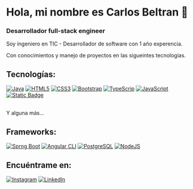 # Hola, mi nombre es Carlos Beltran 👋
### Desarrollador full-stack engineer

<!--![https://github.com/mouredev](https://raw.githubusercontent.com/mouredev/mouredev/master/mouredev_github_profile.png)


![GitHub Followers](https://img.shields.io/github/followers/mouredev?style=social)
![GitHub Followers](https://img.shields.io/github/stars/mouredev?style=social)-->

Soy ingeniero en TIC - Desarrollador de software con 1 año experencia.

Con conocimientos y manejo de proyectos en las sigueintes tecnologias.

## Tecnologías:

[![Java](https://img.shields.io/badge/Java-007396?style=for-the-badge&logo=java&logoColor=white&labelColor=101010)]()
[![HTML5](https://img.shields.io/badge/HTML5-E34F26.svg?style=for-the-badge&logo=HTML5&logoColor=white)]()
[![CSS3](https://img.shields.io/badge/css3-%231572B6.svg?style=for-the-badge&logo=css3&logoColor=white)]()
[![Bootstrap](https://img.shields.io/badge/bootstrap-%238511FA.svg?style=for-the-badge&logo=bootstrap&logoColor=white)]()
[![TypeScrip](https://img.shields.io/badge/TypeScript-3178C6.svg?style=for-the-badge&logo=TypeScript&logoColor=white)]()
[![JavaScript](https://img.shields.io/badge/JavaScript-F7DF1E.svg?style=for-the-badge&logo=JavaScript&logoColor=black)]()
[![Static Badge](https://img.shields.io/badge/Cobol-007396?style=for-the-badge&logo=Cobol&logoColor=white&labelColor=101010)]()

</br>
Y alguna más...

## Frameworks:

[![Sprng Boot](https://img.shields.io/badge/Spring%20Boot-6DB33F.svg?style=for-the-badge&logo=Spring-Boot&logoColor=white)]()
[![Angular CLI](https://img.shields.io/badge/Angular-DD0031.svg?style=for-the-badge&logo=Angular&logoColor=white)]()
[![PostgreSQL](https://img.shields.io/badge/PostgreSQL-4169E1.svg?style=for-the-badge&logo=PostgreSQL&logoColor=white)]()
[![NodeJS](https://img.shields.io/badge/node.js-6DA55F?style=for-the-badge&logo=node.js&logoColor=white)]()

## Encuéntrame en:

[![Instagram](https://img.shields.io/badge/Instagram-@tcharly_co-E4405F?style=for-the-badge&logo=instagram&logoColor=white&labelColor=101010)](https://instagram.com/tcharly_co)
[![LinkedIn](https://img.shields.io/badge/LinkedIn-Carlos_Beltran-0077B5?style=for-the-badge&logo=linkedin&logoColor=white&labelColor=101010)](www.linkedin.com/in/carlos-beltran-padilla)
